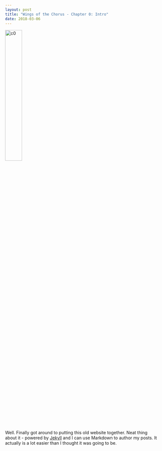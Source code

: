 ```yaml
---
layout: post
title: "Wings of the Chorus - Chapter 0: Intro"
date: 2018-03-06
---
```


<img src="/wingsofthechorus/images/c0.png" width="33%" alt="c0"/>

Well. Finally got around to putting this old website together. Neat thing about it - powered by [Jekyll](http://jekyllrb.com) and I can use Markdown to author my posts. It actually is a lot easier than I thought it was going to be.
